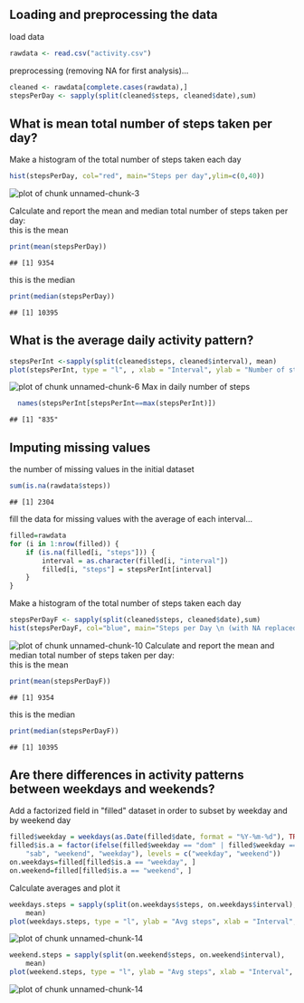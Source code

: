 
## Loading and preprocessing the data

load data 

```r
rawdata <- read.csv("activity.csv")
```
preprocessing (removing NA for first analysis)...  

```r
cleaned <- rawdata[complete.cases(rawdata),]
stepsPerDay <- sapply(split(cleaned$steps, cleaned$date),sum)
```

## What is mean total number of steps taken per day?

Make a histogram of the total number of steps taken each day  

```r
hist(stepsPerDay, col="red", main="Steps per day",ylim=c(0,40))
```

![plot of chunk unnamed-chunk-3](figure/unnamed-chunk-3.png) 

Calculate and report the mean and median total number of steps taken per day:  
this is the mean  

```r
print(mean(stepsPerDay))
```

```
## [1] 9354
```
this is the median  

```r
print(median(stepsPerDay))
```

```
## [1] 10395
```

## What is the average daily activity pattern?


```r
stepsPerInt <-sapply(split(cleaned$steps, cleaned$interval), mean)
plot(stepsPerInt, type = "l", , xlab = "Interval", ylab = "Number of steps")
```

![plot of chunk unnamed-chunk-6](figure/unnamed-chunk-6.png) 
Max in daily number of steps  

```r
  names(stepsPerInt[stepsPerInt==max(stepsPerInt)])
```

```
## [1] "835"
```
## Imputing missing values

the number of missing values in the initial dataset  

```r
sum(is.na(rawdata$steps))
```

```
## [1] 2304
```
fill the data for missing values with the average of each interval...  

```r
filled=rawdata
for (i in 1:nrow(filled)) {
    if (is.na(filled[i, "steps"])) {
        interval = as.character(filled[i, "interval"])
        filled[i, "steps"] = stepsPerInt[interval]
    }
}
```
Make a histogram of the total number of steps taken each day  

```r
stepsPerDayF <- sapply(split(cleaned$steps, cleaned$date),sum)
hist(stepsPerDayF, col="blue", main="Steps per Day \n (with NA replaced by calculated data)",ylim=c(0,40))
```

![plot of chunk unnamed-chunk-10](figure/unnamed-chunk-10.png) 
Calculate and report the mean and median total number of steps taken per day:  
this is the mean  

```r
print(mean(stepsPerDayF))
```

```
## [1] 9354
```
this is the median  

```r
print(median(stepsPerDayF))
```

```
## [1] 10395
```

## Are there differences in activity patterns between weekdays and weekends?
Add a factorized field in "filled" dataset in order to subset by weekday and by weekend day

```r
filled$weekday = weekdays(as.Date(filled$date, format = "%Y-%m-%d"), TRUE)
filled$is.a = factor(ifelse(filled$weekday == "dom" | filled$weekday == 
    "sab", "weekend", "weekday"), levels = c("weekday", "weekend"))
on.weekdays=filled[filled$is.a == "weekday", ]
on.weekend=filled[filled$is.a == "weekend", ]
```
Calculate averages and plot it

```r
weekdays.steps = sapply(split(on.weekdays$steps, on.weekdays$interval), 
    mean)
plot(weekdays.steps, type = "l", ylab = "Avg steps", xlab = "Interval", ylim = c(0, 250), xlim = c(0, 300), main = "weekdays")
```

![plot of chunk unnamed-chunk-14](figure/unnamed-chunk-141.png) 

```r
weekend.steps = sapply(split(on.weekend$steps, on.weekend$interval), 
    mean)
plot(weekend.steps, type = "l", ylab = "Avg steps", xlab = "Interval", ylim = c(0, 250), xlim = c(0, 300), main = "weekend")
```

![plot of chunk unnamed-chunk-14](figure/unnamed-chunk-142.png) 
